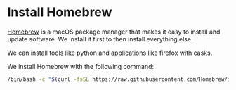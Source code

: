 # Install Homebrew

[Homebrew](https://brew.sh/) is a macOS package manager that makes it easy to install and update software. We install it first to then install everything else.

We can install tools like python and applications like firefox with casks.

We install Homebrew with the following command:

```bash
/bin/bash -c "$(curl -fsSL https://raw.githubusercontent.com/Homebrew/install/HEAD/install.sh)"
```
